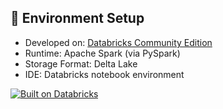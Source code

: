 ## 🔧 Environment Setup

- Developed on: [Databricks Community Edition](https://community.cloud.databricks.com/)
- Runtime: Apache Spark (via PySpark)
- Storage Format: Delta Lake
- IDE: Databricks notebook environment

[![Built on Databricks](https://img.shields.io/badge/built%20on-Databricks-red?logo=databricks)](https://databricks.com/)
